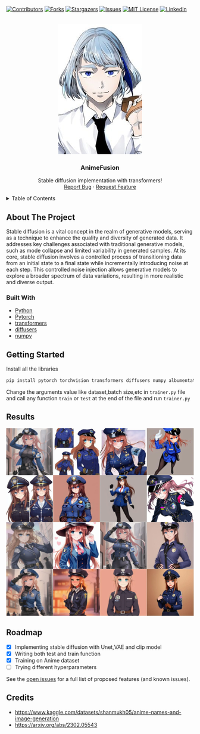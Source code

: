 <!-- Improved compatibility of back to top link: See: https://github.com/Killua7362/animefusion/pull/73 -->
<a name="readme-top"></a>
<!--
*** Thanks for checking out the Best-README-Template. If you have a suggestion
*** that would make this better, please fork the repo and create a pull request
*** or simply open an issue with the tag "enhancement".
*** Don't forget to give the project a star!
*** Thanks again! Now go create something AMAZING! :D
-->



<!-- PROJECT SHIELDS -->
<!--
*** I'm using markdown "reference style" links for readability.
*** Reference links are enclosed in brackets [ ] instead of parentheses ( ).
*** See the bottom of this document for the declaration of the reference variables
*** for contributors-url, forks-url, etc. This is an optional, concise syntax you may use.
*** https://www.markdownguide.org/basic-syntax/#reference-style-links
-->
[![Contributors][contributors-shield]][contributors-url]
[![Forks][forks-shield]][forks-url]
[![Stargazers][stars-shield]][stars-url]
[![Issues][issues-shield]][issues-url]
[![MIT License][license-shield]][license-url]
[![LinkedIn][linkedin-shield]][linkedin-url]



<!-- PROJECT LOGO -->
<br />
<div align="center">
  <a href="https://github.com/Killua7362/animefusion">
    <img src="images/logo.jpg" alt="Logo" >
  </a>

  <h3 align="center">AnimeFusion</h3>

  <p align="center">
    Stable diffusion implementation with transformers!<br>
    <a href="https://github.com/Killua7362/animefusion/issues">Report Bug</a>
    ·
    <a href="https://github.com/Killua7362/animefusion/issues">Request Feature</a>
  </p>
</div>



<!-- TABLE OF CONTENTS -->
<details>
  <summary>Table of Contents</summary>
  <ol>
    <li>
      <a href="#about-the-project">About The Project</a>
    </li>
    <li>        
    <a href="#built-with">Built With</a>
    </li>
    <li>
      <a href="#getting-started">Getting Started</a>
    </li>
      <li>
      <a href="#results">Results</a>
    </li>
    <li><a href="#roadmap">Roadmap</a></li>
        <li><a href="#credits">Credits</a></li>

  </ol>
</details>



<!-- ABOUT THE PROJECT -->
## About The Project
Stable diffusion is a vital concept in the realm of generative models, serving as a technique to enhance the quality and diversity of generated data. It addresses key challenges associated with traditional generative models, such as mode collapse and limited variability in generated samples. At its core, stable diffusion involves a controlled process of transitioning data from an initial state to a final state while incrementally introducing noise at each step. This controlled noise injection allows generative models to explore a broader spectrum of data variations, resulting in more realistic and diverse output.

### Built With

* [Python](https://www.python.org/)
*  [Pytorch](https://pytorch.org/)
* [transformers](https://huggingface.co/docs/transformers/index)
* [diffusers](https://huggingface.co/docs/diffusers/index)
* [numpy](https://numpy.org/)



<!-- GETTING STARTED -->
## Getting Started

Install all the libraries
  ```sh
  pip install pytorch torchvision transformers diffusers numpy albumentations
  ```

Change the arguments value like dataset,batch size,etc in `trainer.py` file and call any function `train` or `test` at the end of the file and run `trainer.py`

<!-- Results -->
## Results
<img src="images/r1.webp" alt="Logo" >



<!-- ROADMAP -->
## Roadmap
- [x] Implementing stable diffusion with Unet,VAE and clip model
- [x] Writing both test and train function
- [x] Training on Anime dataset 
- [ ] Trying different hyperparameters

See the [open issues](https://github.com/Killua7362/animefusion/issues) for a full list of proposed features (and known issues).


<!-- Credits -->
## Credits
- https://www.kaggle.com/datasets/shanmukh05/anime-names-and-image-generation
- https://arxiv.org/abs/2302.05543


<!-- MARKDOWN LINKS & IMAGES -->
<!-- https://www.markdownguide.org/basic-syntax/#reference-style-links -->
[contributors-shield]: https://img.shields.io/github/contributors/Killua7362/animefusion.svg?style=for-the-badge
[contributors-url]: https://github.com/Killua7362/animefusion/graphs/contributors
[forks-shield]: https://img.shields.io/github/forks/Killua7362/animefusion.svg?style=for-the-badge
[forks-url]: https://github.com/Killua7362/animefusion/network/members
[stars-shield]: https://img.shields.io/github/stars/Killua7362/animefusion.svg?style=for-the-badge
[stars-url]: https://github.com/Killua7362/animefusion/stargazers
[issues-shield]: https://img.shields.io/github/issues/Killua7362/animefusion.svg?style=for-the-badge
[issues-url]: https://github.com/Killua7362/animefusion/issues
[license-shield]: https://img.shields.io/github/license/Killua7362/animefusion.svg?style=for-the-badge
[license-url]: https://github.com/Killua7362/animefusion/blob/master/LICENSE.txt
[linkedin-shield]: https://img.shields.io/badge/-LinkedIn-black.svg?style=for-the-badge&logo=linkedin&colorB=555
[linkedin-url]: https://linkedin.com/in/Killua7362
[product-screenshot]: images/screenshot.png
[Next.js]: https://img.shields.io/badge/next.js-000000?style=for-the-badge&logo=nextdotjs&logoColor=white
[Next-url]: https://nextjs.org/
[React.js]: https://img.shields.io/badge/React-20232A?style=for-the-badge&logo=react&logoColor=61DAFB
[React-url]: https://reactjs.org/
[Vue.js]: https://img.shields.io/badge/Vue.js-35495E?style=for-the-badge&logo=vuedotjs&logoColor=4FC08D
[Vue-url]: https://vuejs.org/
[Angular.io]: https://img.shields.io/badge/Angular-DD0031?style=for-the-badge&logo=angular&logoColor=white
[Angular-url]: https://angular.io/
[Svelte.dev]: https://img.shields.io/badge/Svelte-4A4A55?style=for-the-badge&logo=svelte&logoColor=FF3E00
[Svelte-url]: https://svelte.dev/
[Laravel.com]: https://img.shields.io/badge/Laravel-FF2D20?style=for-the-badge&logo=laravel&logoColor=white
[Laravel-url]: https://laravel.com
[Bootstrap.com]: https://img.shields.io/badge/Bootstrap-563D7C?style=for-the-badge&logo=bootstrap&logoColor=white
[Bootstrap-url]: https://getbootstrap.com
[JQuery.com]: https://img.shields.io/badge/jQuery-0769AD?style=for-the-badge&logo=jquery&logoColor=white
[JQuery-url]: https://jquery.com 
[Chakra.com]: https://raw.githubusercontent.com/chakra-ui/chakra-ui/main/media/logo-colored@2x.png?raw=true
[Chakra-url]: https://chakra-ui.com/
[Express-url]:https://expressjs.com/
[NodeJS-url]:https://nextjs.org/
[MDX-url]:https://mdxjs.com/
[next-mdx-url]:https://github.com/hashicorp/next-mdx-remote/